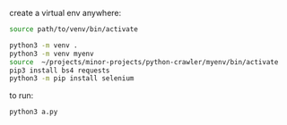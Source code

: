 create a virtual env anywhere:

```bash
source path/to/venv/bin/activate
```

```bash
python3 -m venv .
python3 -m venv myenv
source  ~/projects/minor-projects/python-crawler/myenv/bin/activate
pip3 install bs4 requests
python3 -m pip install selenium
```

to run:

```bash
python3 a.py
```
